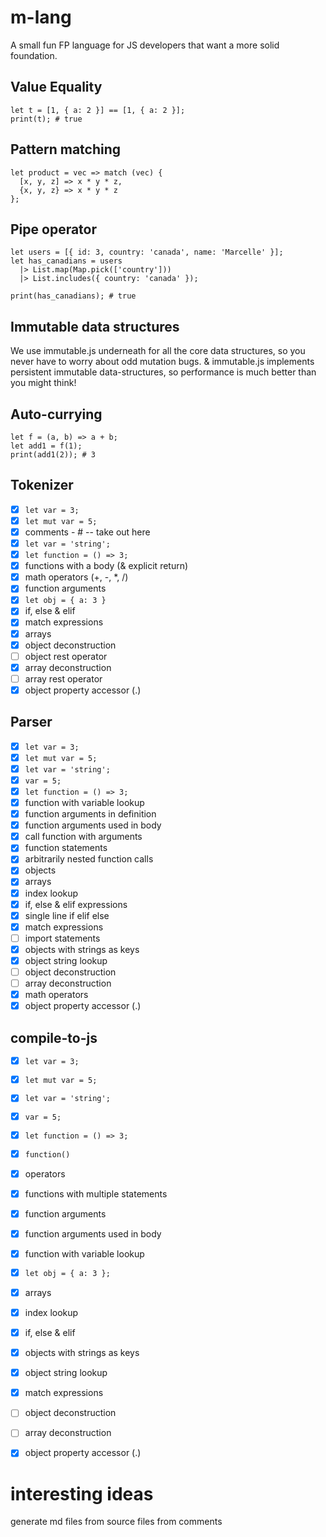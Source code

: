 # m-lang

A small fun FP language for JS developers that want a more solid foundation.

## Value Equality

```
let t = [1, { a: 2 }] == [1, { a: 2 }];
print(t); # true
```

## Pattern matching

```
let product = vec => match (vec) {
  [x, y, z] => x * y * z,
  {x, y, z} => x * y * z
};
```

## Pipe operator

```
let users = [{ id: 3, country: 'canada', name: 'Marcelle' }];
let has_canadians = users
  |> List.map(Map.pick(['country']))
  |> List.includes({ country: 'canada' });

print(has_canadians); # true
```

## Immutable data structures

We use immutable.js underneath for all the core data structures, so you never have to worry about odd mutation bugs. & immutable.js implements persistent immutable data-structures, so performance is much better than you might think!

## Auto-currying

```
let f = (a, b) => a + b;
let add1 = f(1);
print(add1(2)); # 3
```

## Tokenizer

- [x] `let var = 3;`
- [x] `let mut var = 5;`
- [x] comments - # -- take out here
- [x] `let var = 'string';`
- [x] `let function = () => 3;`
- [x] functions with a body (& explicit return)
- [x] math operators (+, -, *, /)
- [x] function arguments
- [x] `let obj = { a: 3 }`
- [x] if, else & elif
- [x] match expressions
- [x] arrays
- [x] object deconstruction
- [ ] object rest operator
- [x] array deconstruction
- [ ] array rest operator
- [x] object property accessor (.)

## Parser

- [x] `let var = 3;`
- [x] `let mut var = 5;`
- [x] `let var = 'string';`
- [x] `var = 5;`
- [x] `let function = () => 3;`
- [x] function with variable lookup
- [x] function arguments in definition
- [x] function arguments used in body
- [x] call function with arguments
- [x] function statements
- [x] arbitrarily nested function calls
- [x] objects
- [x] arrays
 - [x] index lookup
- [x] if, else & elif expressions
 - [x] single line if elif else
- [x] match expressions
- [ ] import statements
- [x] objects with strings as keys
- [x] object string lookup
- [ ] object deconstruction
- [ ] array deconstruction
- [x] math operators
- [x] object property accessor (.)

## compile-to-js

- [x] `let var = 3;`
- [x] `let mut var = 5;`
- [x] `let var = 'string';`
- [x] `var = 5;`
- [x] `let function = () => 3;`
- [x] `function()`
- [x] operators
- [x] functions with multiple statements
- [x] function arguments
- [x] function arguments used in body
- [x] function with variable lookup
- [x] `let obj = { a: 3 };`
- [x] arrays
 - [x] index lookup
- [x] if, else & elif
- [x] objects with strings as keys
- [x] object string lookup
- [x] match expressions
- [ ] object deconstruction
- [ ] array deconstruction
- [x] object property accessor (.)


# interesting ideas

generate md files from source files from comments